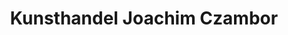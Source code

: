 ---
title: "Kunsthandel Joachim Czambor"
url: /erfurt/kunsthandel-joachim-czambor/
shop: Antiquitäten
---
